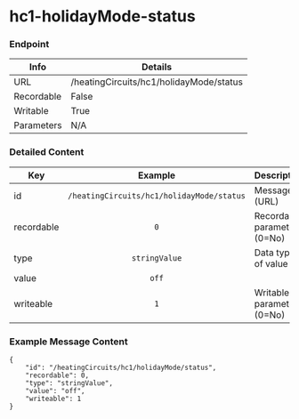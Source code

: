 # hc1-holidayMode-status



### Endpoint

| Info  | Details |
| ------------- | ------------- |
| URL   | /heatingCircuits/hc1/holidayMode/status   |
| Recordable   | False   |
| Writable   | True   |
| Parameters  | N/A |

### Detailed Content

|  Key  | Example | Description |
| ------------- | :------: | :------------------------------ |
|  id | `/heatingCircuits/hc1/holidayMode/status` | Message ID (URL) |
|  recordable | `0` | Recordable parameter (0=No) |
|  type | `stringValue` | Data type of value |
|  value | `off` |  |
|  writeable | `1` | Writable parameter (0=No) |



### Example Message Content
```
{
    "id": "/heatingCircuits/hc1/holidayMode/status",
    "recordable": 0,
    "type": "stringValue",
    "value": "off",
    "writeable": 1
}
```
